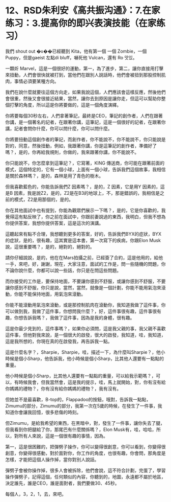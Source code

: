 # 12、RSD朱利安《高共振沟通》：7.在家练习：3.提高你的即兴表演技能（在家练习）

我們 shout out �แ��已經聽到 Kita，他有第一個 一個 Zombie，一個 Puppy，但是gaeist 左點di bluff，嚇死他 Vulcan，還有 Ro 맛있。

一顆炘 Marvel，這是一個很好的運動，第一，為了進步，第二，讓你直接用打擊來扭動，人們會很快就被打到，當他們在跟別人說話時，他們會被扭到那股控制肌肉，事情必須要某種方向。

我們在說什麼就要往這個方向走，如果我說這個，人們應該會這樣反應，然後他們會很重，然後又會很接近結果，當然，讓你去到原因是讓你走，但這可以幫助你整個打擊的角度，所以這是你將要做的，這是一個角度演繹。

你將要每個30秒左右，人們拿著筆記，最終是CEO，筆記的創作者，人們在跟著你講，是一個著名的記者，在跟著你講，這筆記，這是一個很好的記者，在跟著你講，記者會問你什麼，你可以問什麼，你可以問什麼。

你將要扭動這個創作者的筆記，而創作者，你不能說不，你不能說不，你只能說是對的，同意，然後扭動，例如，我跟著你講，你是這筆記的創作者，準備好了嗎？，是的，你再給我規則，你做的，我來跟著你講，你不能說不。

你只能說不，你怎麼拿到這筆記？，它寫著，KING 傳送商，你可能在跟著前面的模式，這個特定的，它有一個小球，上面有一個小球，告訴我們這個故事，我相信是關於森林嗎？，是的，森林是用了青色的樹木。

但我喜歡藍色的，你能告訴我們Z 因素嗎？，是的，Z 因素，它是用Y 因素的，這是B 因素，我是說Z2，是的，Z2是在B3的地球上，不，那是錯誤的，我相信是之前的模式，Z2是用那個的，是的。

你在其他面試中也有提到，你能為觀眾們展示一下嗎？，是的，它是你喜歡的，我覺得這有點反映了，你之前在面試中，你跟前妻說過的東西，我明白，但我不想為你提供答案，我想你提供答案，這是這次的演講。

這聽起來有點不合理，我想聽到更多的答案，好的，告訴我們BYX的症狀，BYX的症狀，是的，很有趣，這其實是這本書，第一次寫下的疾病，你跟Elon Musk說，這很重要嗎？，是的，絕對的，絕對的。

請你仔細說說，是的，他在在Mars拍攝之前，已經簽了合約，這是他用的，給他一手，來吧，好，謝謝，現在，大家注意，面試的工作是，問一些隨機的問題，你不論你說什麼，你都可以說一些話，你只是在問這些問題。

而你接受的工作是，要保持地面，不要讓你感到不舒服，或讓你感到不舒服，不要讓你感到不舒服，你只是說，當然，當然，就像是一個計劃，你能不能用氣泡來滾動，你能不能保持地面，用氣泡來滾動。

你能不能滾動用氣泡來滾動，或是那控制肌肉在滾動你，我知道我做了這件事，你可以做到我，我做了這件事，你想問我什麼？，好，這件事很有趣，這件事很有趣，你想告訴我嗎？，我做了這件事，因為是我的身體，很有趣。

這是你最少見到的，這件事嗎？，如果你必須問，這是我父親的事，我父親不喜歡這件事，但他對我來說，是一個很大的啟發，很大的啟發，我知道，哇，我知道，這是我所想的，你現在真的在啟發我，再告訴我一點。

這是什麼名字？，Sharpie，Sharpie，哇，描述一下，為什麼叫Sharpie？，他小時候是個小Sharp，他告訴我，他小時候是個小Sharp，比其他人還要有一點點的重量。

他小時候是個小Sharp，比其他人還要有一點點的重量，可以給我示範嗎？，可以，有時候我會，但我當然會，這是我的提示，哇，馬上就開始，對，你有沒有給你媽媽的禮物？，你有沒有給你媽媽的禮物？，我有沒有。

但她並不是最喜歡，B-top的，Flappadoo的按鈕，哦對，告訴我一點點，Zimumu的部分，Zimumu的部分，我第一次在5歲的時候，在發生了一件事，我知道你會讓我回憶，很多悲傷的時刻。

但Zimumu，是給我希望的東西，在黑暗中，對，發生了一件事，讓你失去了腿，但我看到你把腿給了你，那尾巴有什麼關係嗎？，Elon Musk有，哇，哈哈，所以，對所有人來說，這是一個很有趣的事情，因為。

第一，這是很困難的，把彈劈子操作，你可以變得很創意，你可以看到，你變得很創意，你變得很感動，對於面對你，你工作的角度，也很有趣，你會問，那角度是怎樣，才能把這個人操作掉，當你對別人說話。

彈劈子會被你操作掉，很多人會被拆除，他們會說，這不符合計劃，完蛋了，學習操作彈劈子，記得這個，任何類似的內容，你聽到的，地圖，永遠都不屬於地區，決定誰先，誰是CEO，誰是面對者，我們要做30、45秒。

每個人，3，2，1，去，來吧。